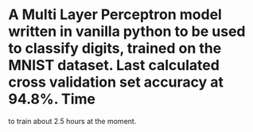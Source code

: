 # A Multi Layer Perceptron model written in vanilla python to be used to classify digits, trained on the MNIST dataset. Last calculated cross validation set accuracy at 94.8%. Time
to train about 2.5 hours at the moment.
